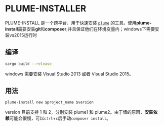 # PLUME-INSTALLER
PLUME-INSTALL 是一个跨平台、用于快速安装 [`plume`](https://github.com/zhangbaitong/plume) 的工具。使用**plume-install**需要安装**git**和**composer**,并且保证他们在环境变量内；windows下需要安装vs2015运行时

## 编译
```bash
cargo build --release
```

windows 需要安装 Visual Studio 2013 或者 Visual Studio 2015。

## 用法
```
plume-install new $project_name $version
```
version 目前支持 1 和 2，分别安装 plume1 和 plume2。由于墙的原因，**安装依赖**可能会很慢，可以`ctrl`+`c`后手动`composer install`。